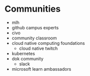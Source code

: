 # Communities

- mlh
- github campus experts
- civo
- community classroom
- cloud native computing foundations
    - cloud native twitch
- kubernetes
- dok community
    - slack
- microsoft learn ambassadors
